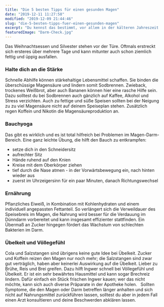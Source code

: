 ```yaml
---
title: "Die 5 besten Tipps für einen gesunden Magen"
date: "2019-12-11 11:27:58"
modified: "2019-12-09 21:44:46"
slug: "die-5-besten-tipps-fuer-einen-gesunden-magen"
excerpt: "Du kennst das bestimmt, vor allem in der kälteren Jahreszeit und beim Schlemmen zu Weihnachten, dass der Magen manchmal streikt. Mit diesen Tipps kannst du dem vorbeugen und ihn wieder zur Ruhe bringen. "
featuredImage: "Darm-Check.jpg"
---
```


Das Weihnachtsessen und Silvester stehen vor der Türe. Oftmals erstreckt sich ersteres über mehrere Tage und kann mitunter auch schon ziemlich fettig und üppig ausfallen.

### Halte dich an die Stärke

Schnelle Abhilfe können stärkehaltige Lebensmittel schaffen. Sie binden die überschüssige Magensäure und lindern somit Sodbrennen. Zwieback, trockenes Weißbrot, aber auch Bananen können hier eine rasche Hilfe sein. Dazu solltest du bei Sodbrennen auch gänzlich auf Kaffee, Alkohol und Stress verzichten. Auch zu fettige und süße Speisen sollten bei der Neigung zu zu viel Magensäure nicht auf deinem Speiseplan stehen. Zusätzlich regen Koffein und Nikotin die Magensäureproduktion an.

### Bauchyoga

Das gibt es wirklich und es ist total hilfreich bei Problemen im Magen-Darm-Bereich. Eine ganz leichte Übung, die hilft den Bauch zu entkrampfen:

*   setze dich in den Schneidersitz
*   aufrechter Sitz
*   Hände ruhend auf den Knien
*   Kreise mit dem Oberkörper ziehen
*   tief durch die Nase atmen - in der Vorwärtsbewegung ein, nach hinten wieder aus
*   zuerst im Uhrzeigersinn für ein paar Minuten, danach Richtungswechsel

### Ernährung

Pflanzliches Eiweiß, in Kombination mit Kohlenhydraten und einem individuell angepassten Fettanteil. So verlängert sich die Verweildauer des Speisebreis im Magen, die Nahrung wird besser für die Verdauung im Dünndarm vorbereitet und kann insgesamt effizienter stattfinden. Ein Übermaß an Zucker hingegen fördert das Wachstum von schlechten Bakterien im Darm.

### Übelkeit und Völlegefühl

Cola und Salzstangen sind übrigens keine gute Idee bei Übelkeit. Zucker und Koffein reizen den Magen nur noch mehr; die Salzstangen sind zwar gut verträglich, haben aber keinerlei Auswirkung auf die Übelkeit. Lieber zu Brühe, Reis und Brei greifen. Dazu hilft Ingwer schnell bei Völlegefühl und Übelkeit. Er ist ein sehr bewährtes Hausmittel und kann sogar Brechreiz lindern. Dafür einfach ein Stück frischen Ingwer kauen; wer das nicht möchte, kann sich auch diverse Präparate in der Apotheke holen.   Sollten Symptome, die den Magen oder Darm betreffen länger anhalten und sich nicht auf Nahrungsmittel zurückführen lassen, solltest du aber in jedem Fall einen Arzt konsultieren und deine Beschwerden abklären lassen.